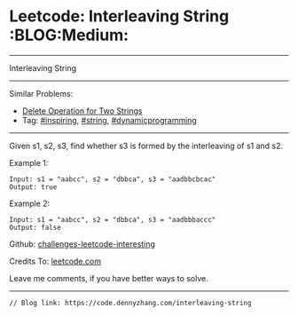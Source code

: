 
# Leetcode: Interleaving String     :BLOG:Medium:

---

Interleaving String  

---

Similar Problems:  

-   [Delete Operation for Two Strings](https://code.dennyzhang.com/delete-operation-for-two-strings)
-   Tag: [#inspiring](https://code.dennyzhang.com/tag/inspiring), [#string](https://code.dennyzhang.com/tag/string), [#dynamicprogramming](https://code.dennyzhang.com/tag/dynamicprogramming)

---

Given s1, s2, s3, find whether s3 is formed by the interleaving of s1 and s2.  

Example 1:  

    Input: s1 = "aabcc", s2 = "dbbca", s3 = "aadbbcbcac"
    Output: true

Example 2:  

    Input: s1 = "aabcc", s2 = "dbbca", s3 = "aadbbbaccc"
    Output: false

Github: [challenges-leetcode-interesting](https://github.com/DennyZhang/challenges-leetcode-interesting/tree/master/problems/interleaving-string)  

Credits To: [leetcode.com](https://leetcode.com/problems/interleaving-string/description/)  

Leave me comments, if you have better ways to solve.  

---

    // Blog link: https://code.dennyzhang.com/interleaving-string

